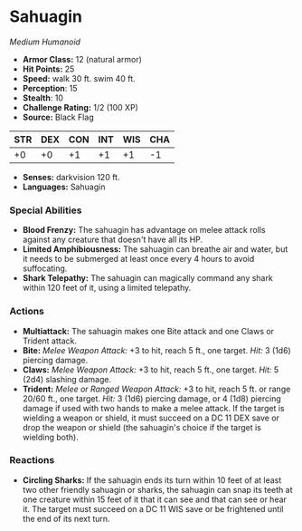 # Sahuagin

*Medium* *Humanoid*

- **Armor Class:** 12 (natural armor)
- **Hit Points:** 25 
- **Speed:** walk 30 ft. swim 40 ft.
- **Perception**: 15
- **Stealth**: 10
- **Challenge Rating:** 1/2 (100 XP)
- **Source:** Black Flag

| STR | DEX | CON | INT | WIS | CHA |
| --- | --- | --- | --- | --- | --- |
| +0 | +0 | +1 | +1 | +1 | -1 |

- **Senses:** darkvision 120 ft.
- **Languages:** Sahuagin

### Special Abilities

- **Blood Frenzy:** The sahuagin has advantage on melee attack rolls against any creature that doesn't have all its HP.
- **Limited Amphibiousness:** The sahuagin can breathe air and water, but it needs to be submerged at least once every 4 hours to avoid suffocating.
- **Shark Telepathy:** The sahuagin can magically command any shark within 120 feet of it, using a limited telepathy.

### Actions

- **Multiattack:** The sahuagin makes one Bite attack and one Claws or Trident attack.
- **Bite:** _Melee Weapon Attack:_ +3 to hit, reach 5 ft., one target. _Hit:_ 3 (1d6) piercing damage.
- **Claws:** _Melee Weapon Attack:_ +3 to hit, reach 5 ft., one target. _Hit:_ 5 (2d4) slashing damage.
- **Trident:** _Melee or Ranged Weapon Attack:_ +3 to hit, reach 5 ft. or range 20/60 ft., one target. _Hit:_ 3 (1d6) piercing damage, or 4 (1d8) piercing damage if used with two hands to make a melee attack. If the target is wielding a weapon or shield, it must succeed on a DC 11 DEX save or drop the weapon or shield (the sahuagin's choice if the target is wielding both).

### Reactions

- **Circling Sharks:** If the sahuagin ends its turn within 10 feet of at least two other friendly sahuagin or sharks, the sahuagin can snap its teeth at one creature within 15 feet of it that it can see and that can see or hear it. The target must succeed on a DC 11 WIS save or be frightened until the end of its next turn.
